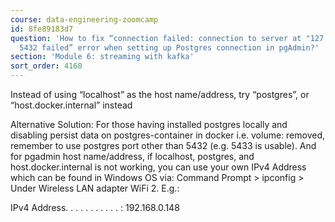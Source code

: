 ```yaml
---
course: data-engineering-zoomcamp
id: 8fe89183d7
question: 'How to fix “connection failed: connection to server at "127.0.0.1", port
  5432 failed” error when setting up Postgres connection in pgAdmin?'
section: 'Module 6: streaming with kafka'
sort_order: 4160
---
```


Instead of using “localhost” as the host name/address, try “postgres”, or “host.docker.internal” instead

Alternative Solution: For those having installed postgres locally and disabling persist data on postgres-container in docker i.e. volume: removed, remember to use postgres port other than 5432 (e.g. 5433 is usable). And for pgadmin host name/address, if localhost, postgres, and host.docker.internal is not working, you can use your own IPv4 Address which can be found in Windows OS via: Command Prompt > ipconfig > Under Wireless LAN adapter WiFi 2. E.g.:

IPv4 Address. . . . . . . . . . . : 192.168.0.148

